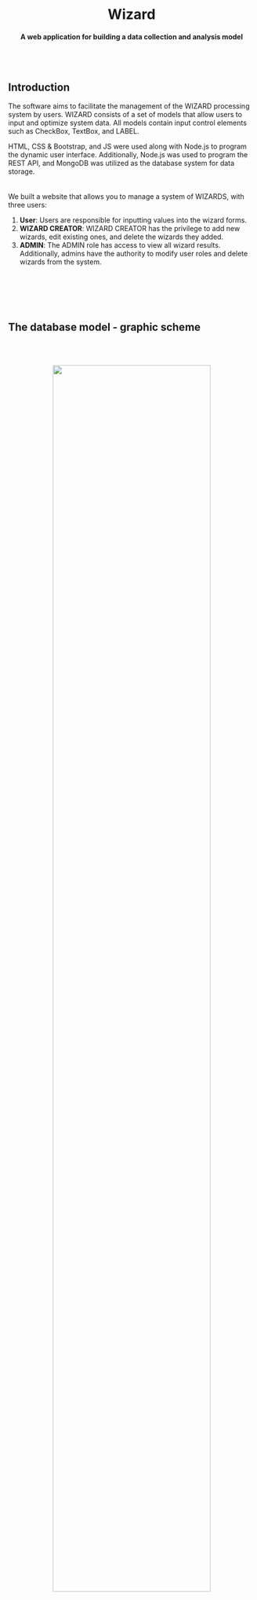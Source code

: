 #   <h1 align="center"> Wizard  </h1>
<h4 align="center"> A web application for building a data collection and analysis model</h4>


<br><br>

## Introduction
The software aims to facilitate the management of the WIZARD processing system by users. WIZARD consists of a set of models that allow users to input and optimize system data. All models contain input control elements such as CheckBox, TextBox, and LABEL.

HTML, CSS & Bootstrap, and JS were used along with Node.js to program the dynamic user interface. Additionally, Node.js was used to program the REST API, and MongoDB was utilized as the database system for data storage.
<br><br>
<br>
We built a website that allows you to manage a system of WIZARDS, with three users:
1) **User**: Users are responsible for inputting values into the wizard forms.
2) **WIZARD CREATOR**: WIZARD CREATOR has the privilege to add new wizards, edit existing ones, and delete the wizards they added.
3) **ADMIN**: The ADMIN role has access to view all wizard results. Additionally, admins have the authority to modify user roles and delete wizards from the system.

<br><br><br><br>

## The database model - graphic scheme
<br><br>
<p align="center"> 
   <img src="https://github.com/alaatrablse/Wizard/assets/84917985/675ce43f-d9e2-419e-83cf-f3a7e0383b4e" align="center" width="80%" />
</p>

